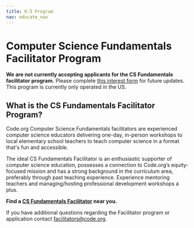 ```yaml
---
title: K-5 Program
nav: educate_nav
---
```

# Computer Science Fundamentals Facilitator Program

**We are not currently accepting applicants for the CS Fundamentals facilitator program.** Please complete [this interest form](https://goo.gl/forms/ovV2jE1cG3M6Rf4O2) for future updates. This program is currently only operated in the US.
## What is the CS Fundamentals Facilitator Program?
Code.org Computer Science Fundamentals facilitators are experienced computer science educators delivering one-day, in-person workshops to local elementary school teachers to teach computer science in a format that's fun and accessible.

The ideal CS Fundamentals Facilitator is an enthusiastic supporter of computer science education, possesses a connection to Code.org’s equity-focused mission and has a strong background in the curriculum area, preferably through past teaching experience. Experience mentoring teachers and managing/hosting professional development workshops a plus. 


**Find a [CS Fundamentals Facilitator](/educate/professional-learning/cs-fundamentals-directory) near you.**

If you have additional questions regarding the Facilitator program or application contact [facilitators@code.org](facilitators@code.org).

